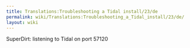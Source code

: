 ```yaml
---
title: Translations:Troubleshooting a Tidal install/23/de
permalink: wiki/Translations:Troubleshooting_a_Tidal_install/23/de/
layout: wiki
---
```


SuperDirt: listening to Tidal on port 57120
